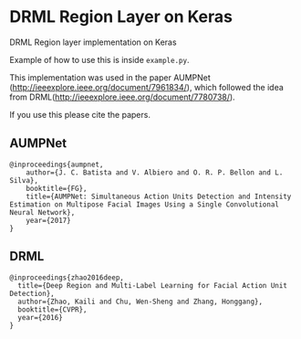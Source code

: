 # DRML Region Layer on Keras
DRML Region layer implementation on Keras 

Example of how to use this is inside `example.py`.

This implementation was used in the paper AUMPNet (http://ieeexplore.ieee.org/document/7961834/), 
which followed the idea from DRML(http://ieeexplore.ieee.org/document/7780738/).

If you use this please cite the papers.

## AUMPNet
```
@inproceedings{aumpnet, 
	author={J. C. Batista and V. Albiero and O. R. P. Bellon and L. Silva}, 
	booktitle={FG}, 
	title={AUMPNet: Simultaneous Action Units Detection and Intensity Estimation on Multipose Facial Images Using a Single Convolutional Neural Network}, 
	year={2017} 	
}
```

## DRML
```
@inproceedings{zhao2016deep,
  title={Deep Region and Multi-Label Learning for Facial Action Unit Detection},
  author={Zhao, Kaili and Chu, Wen-Sheng and Zhang, Honggang},
  booktitle={CVPR},
  year={2016}
}
```
